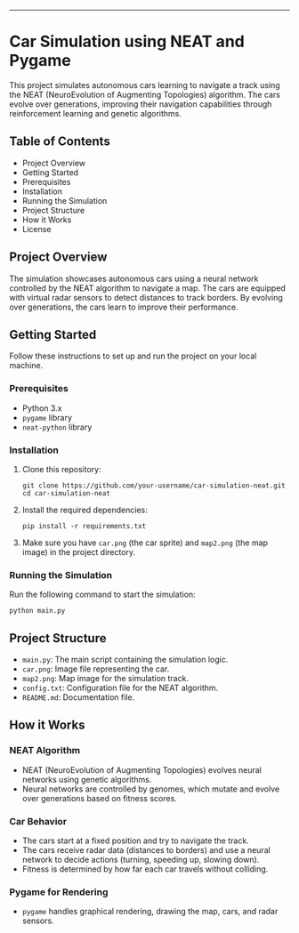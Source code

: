 

---

# Car Simulation using NEAT and Pygame

This project simulates autonomous cars learning to navigate a track using the NEAT (NeuroEvolution of Augmenting Topologies) algorithm. The cars evolve over generations, improving their navigation capabilities through reinforcement learning and genetic algorithms.

## Table of Contents
- Project Overview
- Getting Started
- Prerequisites
- Installation
- Running the Simulation
- Project Structure
- How it Works
- License

## Project Overview
The simulation showcases autonomous cars using a neural network controlled by the NEAT algorithm to navigate a map. The cars are equipped with virtual radar sensors to detect distances to track borders. By evolving over generations, the cars learn to improve their performance.

## Getting Started
Follow these instructions to set up and run the project on your local machine.

### Prerequisites
- Python 3.x
- `pygame` library
- `neat-python` library

### Installation
1. Clone this repository:
   ```
   git clone https://github.com/your-username/car-simulation-neat.git
   cd car-simulation-neat
   ```
2. Install the required dependencies:
   ```
   pip install -r requirements.txt
   ```
3. Make sure you have `car.png` (the car sprite) and `map2.png` (the map image) in the project directory.

### Running the Simulation
Run the following command to start the simulation:
```
python main.py
```

## Project Structure
- `main.py`: The main script containing the simulation logic.
- `car.png`: Image file representing the car.
- `map2.png`: Map image for the simulation track.
- `config.txt`: Configuration file for the NEAT algorithm.
- `README.md`: Documentation file.

## How it Works
### NEAT Algorithm
- NEAT (NeuroEvolution of Augmenting Topologies) evolves neural networks using genetic algorithms.
- Neural networks are controlled by genomes, which mutate and evolve over generations based on fitness scores.

### Car Behavior
- The cars start at a fixed position and try to navigate the track.
- The cars receive radar data (distances to borders) and use a neural network to decide actions (turning, speeding up, slowing down).
- Fitness is determined by how far each car travels without colliding.

### Pygame for Rendering
- `pygame` handles graphical rendering, drawing the map, cars, and radar sensors.

